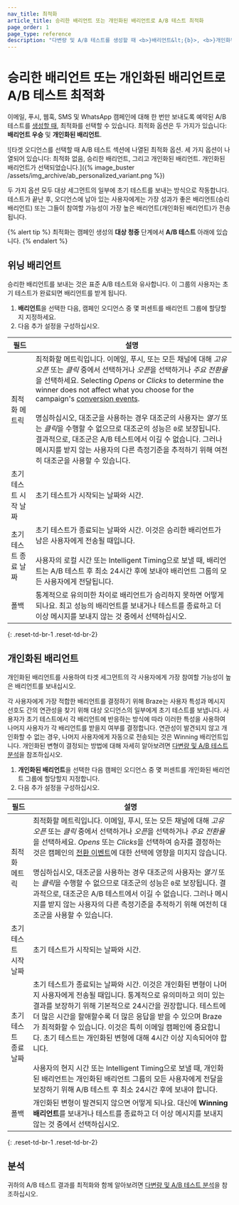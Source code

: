 ```yaml
---
nav_title: 최적화
article_title: 승리한 배리언트 또는 개인화된 배리언트로 A/B 테스트 최적화
page_order: 1
page_type: reference
description: "다변량 및 A/B 테스트를 생성할 때 <b>}배리언트&lt;{b}>, <b>}개인화된 배리언트&lt;{b}>를 사용하는 방법을 배우십시오."
---
```


# 승리한 배리언트 또는 개인화된 배리언트로 A/B 테스트 최적화

이메일, 푸시, 웹훅, SMS 및 WhatsApp 캠페인에 대해 한 번만 보내도록 예약된 A/B 테스트를 [생성할 때][1], 최적화를 선택할 수 있습니다. 최적화 옵션은 두 가지가 있습니다: **배리언트 우승** 및 **개인화된 배리언트**.

![타겟 오디언스를 선택할 때 A/B 테스트 섹션에 나열된 최적화 옵션. 세 가지 옵션이 나열되어 있습니다: 최적화 없음, 승리한 배리언트, 그리고 개인화된 배리언트. 개인화된 배리언트가 선택되었습니다.]({% image_buster /assets/img_archive/ab_personalized_variant.png %})

두 가지 옵션 모두 대상 세그먼트의 일부에 초기 테스트를 보내는 방식으로 작동합니다. 테스트가 끝난 후, 오디언스에 남아 있는 사용자에게는 가장 성과가 좋은 배리언트(승리 배리언트) 또는 그들이 참여할 가능성이 가장 높은 배리언트(개인화된 배리언트)가 전송됩니다.

{% alert tip %}
최적화는 캠페인 생성의 **대상 청중** 단계에서 **A/B 테스트** 아래에 있습니다.
{% endalert %}

## 위닝 배리언트

승리한 배리언트를 보내는 것은 표준 A/B 테스트와 유사합니다. 이 그룹의 사용자는 초기 테스트가 완료되면 배리언트를 받게 됩니다.

1. **배리언트**을 선택한 다음, 캠페인 오디언스 중 몇 퍼센트를 배리언트 그룹에 할당할지 지정하세요.
2. 다음 추가 설정을 구성하십시오.

| 필드 | 설명 |
| --- | --- | 
| 최적화 메트릭 | 최적화할 메트릭입니다. 이메일, 푸시, 또는 모든 채널에 대해 *고유 오픈* 또는 *클릭* 중에서 선택하거나 *오픈*을 선택하거나 *주요 전환율*을 선택하세요. Selecting *Opens* or *Clicks* to determine the winner does not affect what you choose for the campaign's [conversion events]({{site.baseurl}}/user_guide/engagement_tools/campaigns/building_campaigns/conversion_events/). <br><br>명심하십시오, 대조군을 사용하는 경우 대조군의 사용자는 *열기* 또는 *클릭*을 수행할 수 없으므로 대조군의 성능은 `0`로 보장됩니다. 결과적으로, 대조군은 A/B 테스트에서 이길 수 없습니다. 그러나 메시지를 받지 않는 사용자의 다른 측정기준을 추적하기 위해 여전히 대조군을 사용할 수 있습니다. |
| 초기 테스트 시작 날짜 | 초기 테스트가 시작되는 날짜와 시간. |
| 초기 테스트 종료 날짜 | 초기 테스트가 종료되는 날짜와 시간. 이것은 승리한 배리언트가 남은 사용자에게 전송될 때입니다.<br><br>사용자의 로컬 시간 또는 Intelligent Timing으로 보낼 때, 배리언트는 A/B 테스트 후 최소 24시간 후에 보내야 배리언트 그룹의 모든 사용자에게 전달됩니다. |
| 폴백 | 통계적으로 유의미한 차이로 배리언트가 승리하지 못하면 어떻게 되나요. 최고 성능의 배리언트를 보내거나 테스트를 종료하고 더 이상 메시지를 보내지 않는 것 중에서 선택하십시오. |
{: .reset-td-br-1 .reset-td-br-2}

## 개인화된 배리언트

개인화된 배리언트를 사용하여 타겟 세그먼트의 각 사용자에게 가장 참여할 가능성이 높은 배리언트를 보내십시오.

각 사용자에게 가장 적합한 배리언트를 결정하기 위해 Braze는 사용자 특성과 메시지 선호도 간의 연관성을 찾기 위해 대상 오디언스의 일부에게 초기 테스트를 보냅니다. 사용자가 초기 테스트에서 각 배리언트에 반응하는 방식에 따라 이러한 특성을 사용하여 나머지 사용자가 각 배리언트를 받을지 여부를 결정합니다. 연관성이 발견되지 않고 개인화할 수 없는 경우, 나머지 사용자에게 자동으로 전송되는 것은 Winning 배리언트입니다. 개인화된 변형이 결정되는 방법에 대해 자세히 알아보려면 [다변량 및 A/B 테스트 분석]({{site.baseurl}}/user_guide/engagement_tools/testing/multivariant_testing/multivariate_analytics/#personalized-variant)을 참조하십시오.

1. **개인화된 배리언트**을 선택한 다음 캠페인 오디언스 중 몇 퍼센트를 개인화된 배리언트 그룹에 할당할지 지정합니다.
2. 다음 추가 설정을 구성하십시오.

| 필드 | 설명 |
| --- | --- | 
| 최적화 메트릭 | 최적화할 메트릭입니다. 이메일, 푸시, 또는 모든 채널에 대해 *고유 오픈* 또는 *클릭* 중에서 선택하거나 *오픈*을 선택하거나 *주요 전환율*을 선택하세요. *Opens* 또는 *Clicks*을 선택하여 승자를 결정하는 것은 캠페인의 [전환 이벤트]({{site.baseurl}}/user_guide/engagement_tools/campaigns/testing_and_more/conversion_events/#conversion-events)에 대한 선택에 영향을 미치지 않습니다. <br><br>명심하십시오, 대조군을 사용하는 경우 대조군의 사용자는 *열기* 또는 *클릭*을 수행할 수 없으므로 대조군의 성능은 `0`로 보장됩니다. 결과적으로, 대조군은 A/B 테스트에서 이길 수 없습니다. 그러나 메시지를 받지 않는 사용자의 다른 측정기준을 추적하기 위해 여전히 대조군을 사용할 수 있습니다. |
| 초기 테스트 시작 날짜 | 초기 테스트가 시작되는 날짜와 시간. |
| 초기 테스트 종료 날짜 | 초기 테스트가 종료되는 날짜와 시간. 이것은 개인화된 변형이 나머지 사용자에게 전송될 때입니다. 통계적으로 유의미하고 의미 있는 결과를 보장하기 위해 기본적으로 24시간을 권장합니다. 테스트에 더 많은 시간을 할애할수록 더 많은 응답을 받을 수 있으며 Braze가 최적화할 수 있습니다. 이것은 특히 이메일 캠페인에 중요합니다. 초기 테스트는 개인화된 변형에 대해 4시간 이상 지속되어야 합니다.<br><br>사용자의 현지 시간 또는 Intelligent Timing으로 보낼 때, 개인화된 배리언트는 개인화된 배리언트 그룹의 모든 사용자에게 전달을 보장하기 위해 A/B 테스트 후 최소 24시간 후에 보내야 합니다. |
| 폴백 | 개인화된 변형이 발견되지 않으면 어떻게 되나요. 대신에 <b>Winning 배리언트</b>를 보내거나 테스트를 종료하고 더 이상 메시지를 보내지 않는 것 중에서 선택하십시오. |
{: .reset-td-br-1 .reset-td-br-2}

## 분석

귀하의 A/B 테스트 결과를 최적화와 함께 알아보려면 [다변량 및 A/B 테스트 분석][2]을 참조하십시오.

[1]: {{site.baseurl}}/user_guide/engagement_tools/testing/multivariant_testing/create_multivariate_campaign/
[2]: {{site.baseurl}}/user_guide/engagement_tools/testing/multivariant_testing/multivariate_analytics/
